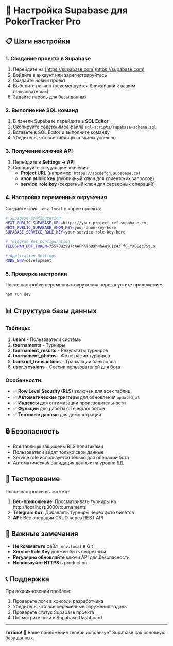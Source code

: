 # 🚀 Настройка Supabase для PokerTracker Pro

## 📋 Шаги настройки

### 1. Создание проекта в Supabase

1. Перейдите на [https://supabase.com](https://supabase.com)
2. Войдите в аккаунт или зарегистрируйтесь
3. Создайте новый проект
4. Выберите регион (рекомендуется ближайший к вашим пользователям)
5. Задайте пароль для базы данных

### 2. Выполнение SQL команд

1. В панели Supabase перейдите в **SQL Editor**
2. Скопируйте содержимое файла `sql-scripts/supabase-schema.sql`
3. Вставьте в SQL Editor и выполните команду
4. Убедитесь, что все таблицы созданы успешно

### 3. Получение ключей API

1. Перейдите в **Settings → API**
2. Скопируйте следующие значения:
   - **Project URL** (например: `https://abcdefgh.supabase.co`)
   - **anon public key** (публичный ключ для клиентских запросов)
   - **service_role key** (секретный ключ для серверных операций)

### 4. Настройка переменных окружения

Создайте файл `.env.local` в корне проекта:

```bash
# Supabase Configuration
NEXT_PUBLIC_SUPABASE_URL=https://your-project-ref.supabase.co
NEXT_PUBLIC_SUPABASE_ANON_KEY=your-anon-key-here
SUPABASE_SERVICE_ROLE_KEY=your-service-role-key-here

# Telegram Bot Configuration
TELEGRAM_BOT_TOKEN=7557882997:AAFhKT699nNhAWjC1z43Tf6_YX0Eec7StLo

# Application Settings
NODE_ENV=development
```

### 5. Проверка настройки

После настройки переменных окружения перезапустите приложение:

```bash
npm run dev
```

## 📊 Структура базы данных

### Таблицы:

1. **users** - Пользователи системы
2. **tournaments** - Турниры
3. **tournament_results** - Результаты турниров
4. **tournament_photos** - Фотографии турниров
5. **bankroll_transactions** - Транзакции банкролла
6. **user_sessions** - Сессии пользователей для бота

### Особенности:

- ✅ **Row Level Security (RLS)** включен для всех таблиц
- ✅ **Автоматические триггеры** для обновления `updated_at`
- ✅ **Индексы** для оптимизации производительности
- ✅ **Функции** для работы с Telegram ботом
- ✅ **Тестовые данные** для демонстрации

## 🔒 Безопасность

- Все таблицы защищены RLS политиками
- Пользователи видят только свои данные
- Service role используется только для операций бота
- Автоматическая валидация данных на уровне БД

## 🧪 Тестирование

После настройки вы можете:

1. **Веб-приложение**: Просматривать турниры на http://localhost:3000/tournaments
2. **Telegram бот**: Добавлять турниры через фото билетов
3. **API**: Все операции CRUD через REST API

## 🚨 Важные замечания

- **Не коммитьте** файл `.env.local` в Git
- **Service Role Key** должен быть секретным
- **Регулярно обновляйте** ключи API для безопасности
- **Используйте HTTPS** в production

## 📞 Поддержка

При возникновении проблем:
1. Проверьте логи в консоли разработчика
2. Убедитесь, что все переменные окружения заданы
3. Проверьте статус Supabase проекта
4. Посмотрите логи в Supabase Dashboard

---

**Готово!** 🎉 Ваше приложение теперь использует Supabase как основную базу данных.
